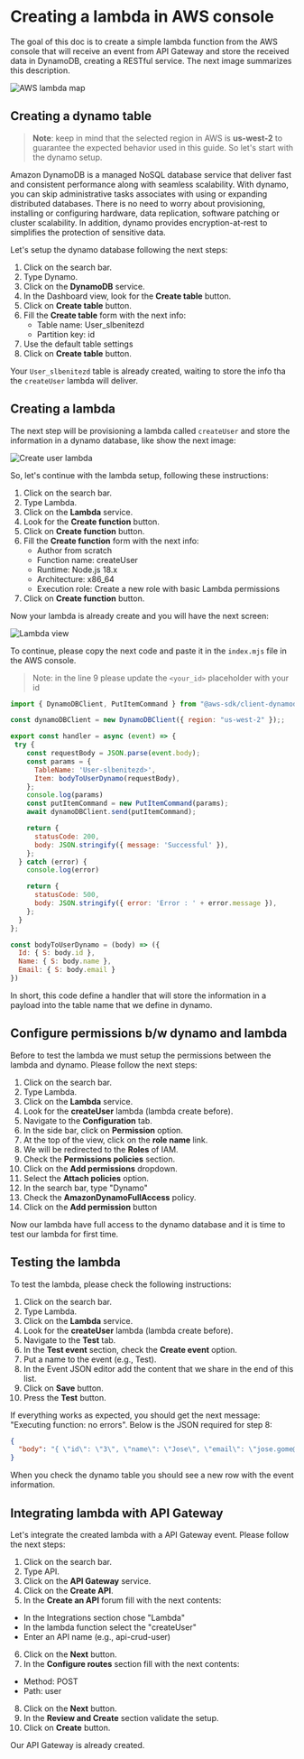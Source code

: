 Creating a lambda in AWS console
================================

The goal of this doc is to create a simple lambda function from the AWS console that will receive an event from API Gateway and store the received data in DynamoDB, creating a RESTful service. The next image summarizes this description.

![AWS lambda map](../assets/00-aws-lambda-map.png)

Creating a dynamo table
-----------------------

> **Note**: keep in mind that the selected region in AWS is **us-west-2** to guarantee the expected behavior used in this guide. So let's start with the dynamo setup.

Amazon DynamoDB is a managed NoSQL database service that deliver fast and consistent performance along with seamless scalability. With dynamo, you can skip administrative tasks associates with using or expanding distributed databases. There is no need to worry about provisioning, installing or configuring hardware, data replication, software patching or cluster scalability. In addition, dynamo provides encryption-at-rest to simplifies the protection of sensitive data.

Let's setup the dynamo database following the next steps:

1. Click on the search bar.
2. Type Dynamo.
3. Click on the **DynamoDB** service.
4. In the Dashboard view, look for the **Create table** button.
5. Click on **Create table** button.
6. Fill the **Create table** form with the next info:
    - Table name: User_slbenitezd
    - Partition key: id
7. Use the default table settings
8. Click on **Create table** button.

Your `User_slbenitezd` table is already created, waiting to store the info tha the `createUser` lambda will deliver.

Creating a lambda
-----------------

The next step will be provisioning a lambda called `createUser` and store the information in a dynamo database, like show the next image:

![Create user lambda](../assets/01-creating-lambda.png)

So, let's continue with the lambda setup, following these instructions:

1. Click on the search bar.
2. Type Lambda.
3. Click on the **Lambda** service.
4. Look for the **Create function** button.
5. Click on **Create function** button.
6. Fill the **Create function** form with the next info:
    - Author from scratch
    - Function name: createUser
    - Runtime: Node.js 18.x
    - Architecture: x86_64
    - Execution role: Create a new role with basic Lambda permissions
7. Click on **Create function** button.

Now your lambda is already create and you will have the next screen:

![Lambda view](../assets/02-lambda-view.png)

To continue, please copy the next code and paste it in the `index.mjs` file in the AWS console.

> Note: in the line 9 please update the `<your_id>`  placeholder with your id

```js
import { DynamoDBClient, PutItemCommand } from "@aws-sdk/client-dynamodb";

const dynamoDBClient = new DynamoDBClient({ region: "us-west-2" });;

export const handler = async (event) => {
 try {
    const requestBody = JSON.parse(event.body);
    const params = {
      TableName: 'User-slbenitezd>',
      Item: bodyToUserDynamo(requestBody),
    };
    console.log(params)
    const putItemCommand = new PutItemCommand(params);
    await dynamoDBClient.send(putItemCommand);

    return {
      statusCode: 200,
      body: JSON.stringify({ message: 'Successful' }),
    };
  } catch (error) {
    console.log(error)

    return {
      statusCode: 500,
      body: JSON.stringify({ error: 'Error : ' + error.message }),
    };
  }
};

const bodyToUserDynamo = (body) => ({
  Id: { S: body.id },
  Name: { S: body.name },
  Email: { S: body.email }
})
```

In short, this code define a handler that will store the information in a payload into the table name that we define in dynamo.

Configure permissions b/w dynamo and lambda
-------------------------------------------

Before to test the lambda we must setup the permissions between the lambda and dynamo. Please follow the next steps:

1. Click on the search bar.
2. Type Lambda.
3. Click on the **Lambda** service.
4. Look for the **createUser** lambda (lambda create before).
5. Navigate to the **Configuration** tab.
6. In the side bar, click on **Permission** option.
7. At the top of the view, click on the **role name** link.
8. We will be redirected to the **Roles** of IAM.
9. Check the **Permissions policies** section.
10. Click on the **Add permissions** dropdown.
11. Select the **Attach policies** option.
12. In the search bar, type "Dynamo"
13. Check the **AmazonDynamoFullAccess** policy.
14. Click on the **Add permission** button

Now our lambda have full access to the dynamo database and it is time to test our lambda for first time.

Testing the lambda
-------------------------------------------

To test the lambda, please check the following instructions:

1. Click on the search bar.
2. Type Lambda.
3. Click on the **Lambda** service.
4. Look for the **createUser** lambda (lambda create before).
5. Navigate to the **Test** tab.
6. In the **Test event** section, check the **Create event** option.
7. Put a name to the event (e.g., Test).
8. In the Event JSON editor add the content that we share in the end of this list.
9. Click on **Save** button.
10. Press the **Test** button.

If everything works as expected, you should get the next message: "Executing function: no errors". Below is the JSON required for step 8:

```json
{
  "body": "{ \"id\": \"3\", \"name\": \"Jose\", \"email\": \"jose.gome@adidas.com\" }"
}
```

When you check the dynamo table you should see a new row with the event information.

Integrating lambda with API Gateway
-----------------------------------

Let's integrate the created lambda with a API Gateway event. Please follow the next steps:

1. Click on the search bar.
2. Type API.
3. Click on the **API Gateway** service.
4. Click on the **Create API**.
5. In the **Create an API** forum fill with the next contents:
  - In the Integrations section chose "Lambda"
  - In the lambda function select the "createUser"
  - Enter an API name (e.g., api-crud-user)
6. Click on the **Next** button.
7. In the **Configure routes** section fill with the next contents:
  - Method: POST
  - Path: user
8. Click on the **Next** button.
9. In the **Review and Create** section validate the setup.
10. Click on **Create** button.

Our API Gateway is already created.
